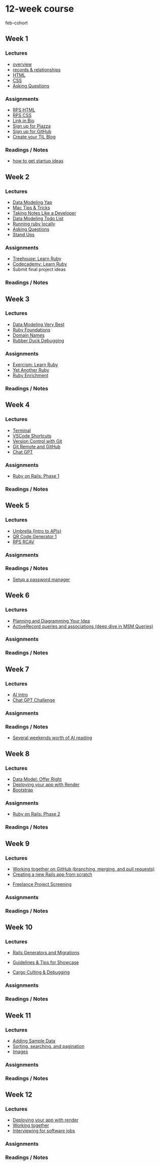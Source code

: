 # 12-week course
feb-cohort

## Week 1

### Lectures
* [overview](https://heratyian.github.io/software-development-lessons/overview/index.html)
* [records & relationships](https://heratyian.github.io/software-development-lessons/records-and-relationships/index.html)
* [HTML](https://heratyian.github.io/software-development-lessons/html/index.html)
* [CSS](https://heratyian.github.io/software-development-lessons/css/index.html)
* [Asking Questions](https://heratyian.github.io/software-development-lessons/asking-questions/index.html)

### Assignments
* [RPS HTML](https://github.com/appdev-projects/rps-html)
* [RPS CSS](https://github.com/appdev-projects/rps-css)
* [Link in Bio](https://chapters.firstdraft.com/chapters/886)
* [Sign up for Piazza](../readings/signup-for-piazza.md)
* [Sign up for GitHub](../readings/signup-for-github.md)
* [Create your TIL Blog](../readings/til-blog.md)

### Readings / Notes
* [how to get startup ideas](http://paulgraham.com/startupideas.html)


## Week 2

### Lectures
* [Data Modeling Yap](https://heratyian.github.io/software-development-lessons/data-modeling-yap/index.html)
* [Mac Tips & Tricks](https://learn.firstdraft.com/lessons/2)
* [Taking Notes Like a Developer](../taking-notes-like-a-developer/index.html)
* [Data Modeling Todo List](../data-modeling/todo-list.md)
* [Running ruby locally](https://heratyian.github.io/software-development-lessons/running-ruby-locally/index.html)
* [Asking Questions](https://firstdraft.slides.com/raghubetina/pttl-asking-questions-on-piazza)
* [Stand Ups](../readings/stand-ups.md)

### Assignments
* [Treehouse: Learn Ruby](https://dpi.instructure.com/courses/176/assignments/1210)
* [Codecademy: Learn Ruby](https://www.codecademy.com/learn/learn-ruby)
* Submit final project ideas

### Readings / Notes

## Week 3

### Lectures
* [Data Modeling Very Best](https://heratyian.github.io/software-development-lessons/data-modeling-very-best/index.html)
* [Ruby Foundations](https://heratyian.github.io/software-development-lessons/ruby-foundations/index.html)
* [Domain Names](../domain-names/index.md)
* [Rubber Duck Debugging](https://www.thoughtfulcode.com/rubber-duck-debugging-psychology/)



### Assignments
* [Exercism: Learn Ruby](https://exercism.org/tracks/ruby)
* [Yet Another Ruby](../yet-another-ruby/index.md)
* [Ruby Enrichment](../ruby-enrichment/index.md)

### Readings / Notes


## Week 4

### Lectures
* [Terminal](https://heratyian.github.io/software-development-lessons/terminal/index.html)
* [VSCode Shortcuts](https://heratyian.github.io/software-development-lessons/vscode-shortcuts/index.html)
* [Version Control with Git](https://heratyian.github.io/software-development-lessons/version-control-with-git/index.html)
* [Git Remote and GitHub](https://heratyian.github.io/software-development-lessons/git-remote-and-github/index.html)
* [Chat GPT](../ruby-enrichment/index.md)


### Assignments
* [Ruby on Rails: Phase 1](../ruby-on-rails/phase-1.md)

### Readings / Notes


## Week 5

### Lectures
* [Umbrella (Intro to APIs)](../ruby-enrichment/index.md)
* [QR Code Generator 1](../ruby-enrichment/index.md)
* [RPS RCAV](../ruby-on-rails/phase-1.md)

### Assignments

### Readings / Notes
* [Setup a password manager](../readings/password.md)

## Week 6

### Lectures
* [Planning and Diagramming Your Idea](../data-modeling/planning-diagramming-idea.md)
* [ActiveRecord queries and associations (deep dive in MSM Queries)](../ruby-on-rails/phase-1.md)

### Assignments


### Readings / Notes


## Week 7

### Lectures
* [AI Intro](https://firstdraft.slides.com/raghubetina/ai-intro-546b32)
* [Chat GPT Challenge](../ruby-enrichment/index.md)

### Assignments


### Readings / Notes
* [Several weekends worth of AI reading](../readings/ai.md)

## Week 8

### Lectures
* [Data Model: Offer Right](../data-modeling/offer-right/index.md)
* [Deploying your app with Render](https://gist.github.com/heratyian/706d70d1e5aee64f2dd40ea0664f730e)
* [Bootstrap](https://github.com/appdev-projects/bootstrap-levels-2)

### Assignments
* [Ruby on Rails: Phase 2](../ruby-on-rails/phase-2.md)


### Readings / Notes

## Week 9

### Lectures
* [Working together on GitHub (branching, merging, and pull requests)](../version-control/working-together-on-github.md)
* [Creating a new Rails app from scratch](https://github.com/firstdraft/appdev-lessons/blob/main/lessons/codespace-setup-lesson.md#starting-a-rails-project-from-scratch)

<!-- TODO: slides -->
* [Freelance Project Screening]()

### Assignments

### Readings / Notes

## Week 10

### Lectures
<!-- See readings -->
* [Rails Generators and Migrations](../ruby-on-rails/generators-and-migrations.md)

<!-- TODO: copy from canvas -->
* [Guidelines & Tips for Showcase](../showcase/index.md)

* [Cargo Culting & Debugging](https://heratyian.github.io/software-development-lessons/cargo-culting/index.html)

### Assignments

### Readings / Notes


## Week 11

### Lectures
* [Adding Sample Data](../ruby-on-rails/adding-sample-data.md)
* [Sorting, searching, and pagination](../ruby-on-rails/sorting-searching-pagination.md)
* [Images](../ruby-on-rails/images.md)

### Assignments

### Readings / Notes

## Week 12

### Lectures
* [Deploying your app with render](https://gist.github.com/heratyian/706d70d1e5aee64f2dd40ea0664f730e)
* [Working together](https://heratyian.github.io/software-development-lessons/working-together/index.html)
* [Interviewing for software jobs](https://heratyian.github.io/software-development-lessons/interviewing/index.html)

### Assignments

### Readings / Notes

